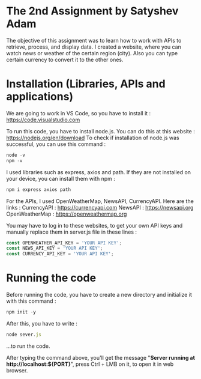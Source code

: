 # The 2nd Assignment by Satyshev Adam

The objective of this assignment was to learn how to work with APIs to retrieve, process, and display data.
I created a website, where you can watch news or weather of the certain region (city). Also you can type certain currency to convert it to the other ones.

# Installation (Libraries, APIs and applications)

We are going to work in VS Code, so you have to install it :
https://code.visualstudio.com

To run this code, you have to install node.js. You can do this at this website :
https://nodejs.org/en/download
To check if installation of node.js was successful, you can use this command :
```javascript
node -v
npm -v
```

I used libraries such as express, axios and path. If they are not installed on your device, you can install them with npm :
```javascript
npm i express axios path
```

For the APIs, I used OpenWeatherMap, NewsAPI, CurrencyAPI. Here are the links :
CurrencyAPI : https://currencyapi.com
NewsAPI : https://newsapi.org
OpenWeatherMap : https://openweathermap.org

You may have to log in to these websites, to get your own API keys and manually replace them in server.js file in these lines :
```javascript
const OPENWEATHER_API_KEY = 'YOUR API KEY';
const NEWS_API_KEY = 'YOUR API KEY';
const CURRENCY_API_KEY = 'YOUR API KEY';
```

# Running the code

Before running the code, you have to create a new directory and initialize it with this command :
```javascript
npm init -y
```

After this, you have to write :
```javascript
node sever.js
```
...to run the code.

After typing the command above, you'll get the message "**Server running at http://localhost:${PORT}**", press Ctrl + LMB on it, to open it in web browser.
